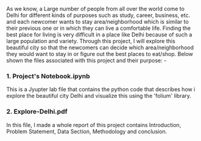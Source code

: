 As we know, a Large number of people from all over the world come to Delhi for different kinds of purposes such as study, career, business, etc. and each newcomer wants to stay area/neighborhood which is similar to their previous one or in which they can live a comfortable life. Finding the best place for living is very difficult in a place like Delhi because of such a large population and variety. Through this project, I will explore this beautiful city so that the newcomers can decide which area/neighborhood they would want to stay in or figure out the best places to eat/shop. Below shown the files associated with this project and their purpose: -

### **1. Project's Notebook.ipynb**
This is a Jyupter lab file that contains the python code that describes how i explore the beautiful city Delhi and visualize this using the 'folium' library.

### **2. Explore-Delhi.pdf**
In this file, I made a whole report of this project contains Introduction, Problem Statement, Data Section, Methodology and conclusion.
